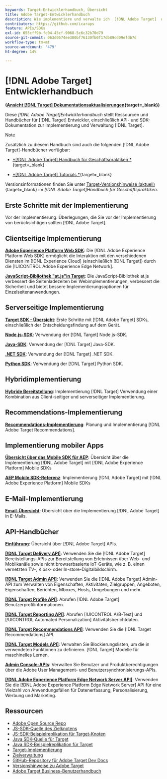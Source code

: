 ```yaml
---
keywords: Target-Entwicklerhandbuch, Übersicht
title: Adobe Target-Entwicklerhandbuch
description: Wie implementiere und verwalte ich  [!DNL Adobe Target]  und arbeite mit seinen APIs und SDKs?
contributors: https://github.com/icaraps
feature: APIs/SDKs
exl-id: 655cff9b-fc04-45cf-9068-5c6c32b70d79
source-git-commit: 063d0574ee380bf76130fb0f17db89cd09efdb7d
workflow-type: tm+mt
source-wordcount: '479'
ht-degree: 14%

---
```


# [!DNL Adobe Target] Entwicklerhandbuch

**([Ansicht [!DNL Target] Dokumentationsaktualisierungen](https://experienceleague.adobe.com/docs/target/using/release-notes/doc-change.html){target=_blank})**

Diese *[!DNL Adobe Target]Entwicklerhandbuch* stellt Ressourcen und Handbücher für [!DNL Target] Entwickler, einschließlich API- und SDK-Dokumentation zur Implementierung und Verwaltung [!DNL Target].

>[!NOTE]
>
>Zusätzlich zu diesem Handbuch sind auch die folgenden [!DNL Adobe Target]-Handbücher verfügbar:
>
>* [*[!DNL Adobe Target] Handbuch für Geschäftspraktiken *](https://experienceleague.adobe.com/docs/target/using/target-home.html?lang=de){target=_blank}
>
>* [*[!DNL Adobe Target] Tutorials *](https://experienceleague.adobe.com/docs/target-learn/tutorials/overview.html?lang=de){target=_blank}
>
>Versionsinformationen finden Sie unter [Target-Versionshinweise (aktuell)](https://experienceleague.adobe.com/docs/target/using/release-notes/release-notes.html){target=_blank} im *[!DNL Adobe Target]Handbuch für Geschäftspraktiken*.

## Erste Schritte mit der Implementierung

**[](/help/dev/before-implement/considerations-before-you-implement-target.md)** Vor der Implementierung: Überlegungen, die Sie vor der Implementierung von  berücksichtigen sollten [!DNL Adobe Target].

## Clientseitige Implementierung

[**Adobe Experience Platform Web SDK**](/help/dev/implement/client-side/aep-web-sdk.md): Die [!DNL Adobe Experience Platform Web SDK] ermöglicht die Interaktion mit den verschiedenen Diensten im [!DNL Experience Cloud] (einschließlich [!DNL Target]) durch die [!UICONTROL Adobe Experience Edge Network].

[**JavaScript-Bibliothek &quot;at.js&quot;in Target**](/help/dev/implement/client-side/overview.md): Die JavaScript-Bibliothek at.js verbessert die Seitenladezeiten bei Webimplementierungen, verbessert die Sicherheit und bietet bessere Implementierungsoptionen für Einzelseitenanwendungen.

## Serverseitige Implementierung

[**Target SDK - Übersicht**](implement/server-side/server-side-overview.md): Erste Schritte mit [!DNL Adobe Target] SDKs, einschließlich der Entscheidungsfindung auf dem Gerät.

[**Node.js-SDK**](implement/server-side/node-js/overview.md): Verwendung der [!DNL Target] Node.js-SDK.

[**Java-SDK**](implement/server-side/java/overview.md): Verwendung der [!DNL Target] Java-SDK.

[**.NET SDK**](implement/server-side/net/overview.md): Verwendung der [!DNL Target] .NET SDK.

[**Python SDK**](implement/server-side/python/overview.md): Verwendung der [!DNL Target] Python SDK.

## Hybridimplementierung

[**Hybride Bereitstellung**](implement/hybrid/hybrid-overview.md): Implementierung [!DNL Target] Verwendung einer Kombination aus Client-seitiger und serverseitiger Implementierung.

## Recommendations-Implementierung

[**Recommendations-Implementierung**](implement/recommendations/recommendations.md): Planung und Implementierung [!DNL Adobe Target Recommendations].

## Implementierung mobiler Apps

[**Übersicht über das Mobile SDK für AEP**](implement/mobile/overview.md): Übersicht über die Implementierung [!DNL Adobe Target] mit [!DNL Adobe Experience Platform] Mobile SDKs

[**AEP Mobile SDK-Referenz**](https://developer.adobe.com/client-sdks/documentation/): Implementierung [!DNL Adobe Target] mit [!DNL Adobe Experience Platform] Mobile SDKs

## E-Mail-Implementierung

[**Email-Übersicht**](implement/email/overview.md): Übersicht über die Implementierung [!DNL Adobe Target] in E-Mails.

## API-Handbücher

[**Einführung**](before-administer/target-api-overview.md): Übersicht über [!DNL Adobe Target] APIs.

[**[!DNL Target Delivery API]**](/help/dev/implement/delivery-api/overview.md): Verwenden Sie die [!DNL Adobe Target] Bereitstellungs-APIs zur Bereitstellung von Erlebnissen über Web- und Mobilkanäle sowie nicht browserbasierte IoT-Geräte, wie z. B. einen vernetzten TV-, Kiosk- oder In-store-Digitalbildschirm.

[**[!DNL Target Admin API]**](administer/admin-api/admin-api-overview-new.md): Verwenden Sie die [!DNL Adobe Target] Admin-API zum Verwalten von Eigenschaften, Aktivitäten, Zielgruppen, Angeboten, Eigenschaften, Berichten, Mboxes, Hosts, Umgebungen und mehr.

[**[!DNL Target Profile API]**](https://developers.adobetarget.com/api/#profiles): Abrufen [!DNL Adobe Target] Benutzerprofilinformationen.

[**[!DNL Target Reporting API]**](https://developer.adobe.com/target/administer/admin-api/#tag/Reports): Abrufen [!UICONTROL A/B-Test] und [!UICONTROL Automated Personalization] Aktivitätsberichtdaten.

[**[!DNL Target Recommendations API]**](http://developers.adobetarget.com/api/recommendations/): Verwenden Sie die [!DNL Target Recommendations] API.

[**[!DNL Target Models API]**](administer/models-api/models-api-overview.md): Verwalten Sie Blockierungslisten, um die in verwendeten Funktionen zu definieren. [!DNL Target] Modelle für maschinelles Lernen.

[**Admin Console-APIs**](https://developer.adobe.com/umapi/): Verwalten Sie Benutzer und Produktberechtigungen über die Adobe User Management- und Benutzersynchronisierungs-APIs.

[**[!DNL Adobe Experience Platform Edge Network Server API]**](https://experienceleague.adobe.com/docs/experience-platform/edge-network-server-api/overview.html): Verwenden Sie die [!DNL Adobe Experience Platform Edge Network Server] API für eine Vielzahl von Anwendungsfällen für Datenerfassung, Personalisierung, Werbung und Marketing.

## Ressourcen

* [Adobe Open Source Repo](https://github.com/adobe)
* [JS-SDK-Quelle des Zielknotens](https://github.com/adobe/target-nodejs-sdk)
* [JS-SDK-Beispielreplikation für Target-Knoten](https://github.com/adobe/target-nodejs-sdk-samples)
* [Java SDK-Quelle für Target](https://github.com/adobe/target-java-sdk)
* [Java SDK-Beispielreplikation für Target](https://github.com/adobe/target-java-sdk-samples)
* [Target-Implementierung](./before-implement/prepare-to-implement-target.md)
* [Zielverwaltung](./before-administer/target-api-overview.md)
* [GitHub-Repository für Adobe Target Dev Docs](https://github.com/AdobeDocs/target-developers)
* [Versionshinweise zu Adobe Target](https://experienceleague.adobe.com/docs/target/using/release-notes/release-notes.html)
* [Adobe Target Business-Benutzerhandbuch](https://experienceleague.adobe.com/docs/target/using/target-home.html?lang=de)

